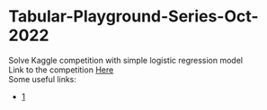 # Tabular-Playground-Series-Oct-2022
Solve Kaggle competition with simple logistic regression model  
Link to the competition [Here](https://www.kaggle.com/competitions/tabular-playground-series-oct-2022)  
Some useful links:
- [1](https://www.kaggle.com/competitions/tabular-playground-series-oct-2022/discussion/356852)
